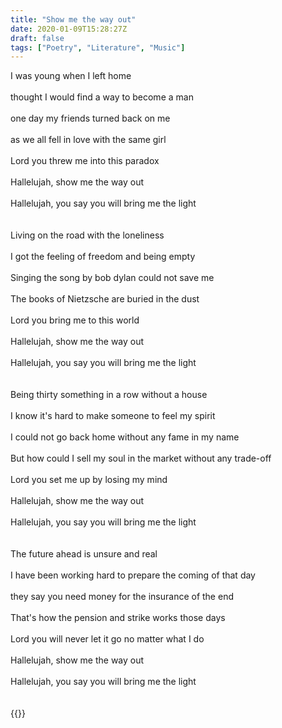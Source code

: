 ```yaml
---
title: "Show me the way out"
date: 2020-01-09T15:28:27Z
draft: false
tags: ["Poetry", "Literature", "Music"]
---
```


<p style="text-align:left">
I was young when I left home<br>
<br>
thought I would find a way to become a man<br>
<br>
one day my friends turned back on me<br>
<br>
as we all fell in love with the same girl<br>
<br>
Lord you threw me into this paradox<br>
<br>
Hallelujah, show me the way out<br>
<br>
Hallelujah, you say you will bring me the light<br>
<br>
<br>
Living on the road with the loneliness<br>
<br>
I got the feeling of freedom and being empty<br>
<br>
Singing the song by bob dylan could not save me<br>
<br>
The books of Nietzsche are buried in the dust<br>
<br>
Lord you bring me to this world<br>
<br>
Hallelujah, show me the way out<br>
<br>
Hallelujah, you say you will bring me the light<br>
<br>
<br>
Being thirty something in a row without a house<br>
<br>
I know it's hard to make someone to feel my spirit<br>
<br>
I could not go back home without any fame in my name<br>
<br>
But how could I sell my soul in the market without any trade-off<br>
<br>
Lord you set me up by losing my mind<br>
<br>
Hallelujah, show me the way out<br>
<br>
Hallelujah, you say you will bring me the light<br>
<br>
<br>
The future ahead is unsure and real<br>
<br>
I have been working hard to prepare the coming of that day<br>
<br>
they say you need money for the insurance of the end<br>
<br>
That's how the pension and strike works those days<br>
<br>
Lord you will never let it go no matter what I do<br>
<br>
Hallelujah, show me the way out<br>
<br>
Hallelujah, you say you will bring me the light<br>
<br>
<br>
{{<youtube WSTZQwfFM-0>}}
